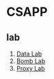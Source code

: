# CSAPP

## lab

1. [Data Lab](./labs/datalab-handout/)
2. [Bomb Lab](./labs/bomb/)
3. [Proxy Lab](./labs/proxylab-handout)